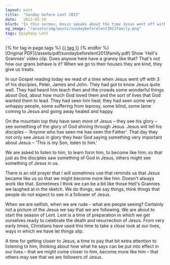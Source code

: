 ```yaml
---
layout: post
title:  "Sunday before Lent 2013"
date:   2013-02-10
blurb: "In this sermon, Kevin speaks about the time Jesus went off with his disciples, Peter, James, and John. He emphasizes the importance of seeing God in Jesus and how others might see Jesus in us. He also prepares the congregation for the upcoming season of Lent, a time for self-reflection and getting closer to Jesus."
og_image: "/assets/img/posts/sundaybeforelent2013family.png"
tags: Epiphany Lent
---    
```

<div class="tag-pills">
    {% for tag in page.tags %}
    <a href="{{ site.baseurl }}/tag/{{ tag | slugify }}" class="tag-pill">{{ tag }}</a>
    {% endfor %}
</div>
[Original PDF](/assets/pdf/sundaybeforelent2013family.pdf)
Show 'Hell's Grannies' video clip. Does anyone here have a granny like that? That's not how our grans behave is it? When we go to their houses they are kind, they give us treats.

In our Gospel reading today we read of a time when Jesus went off with 3 of his disciples, Peter, James and John. They had got to know Jesus quite well. They had heard him teach then and the crowds some wonderful things about God, about how much God loved them and the sort of lives that God wanted them to lead. They had seen him heal; they had seen some very unhappy people, some suffering from leprosy, some blind, some lame coming to Jesus and going away healed and happy.

On the mountain top they have seen more of Jesus – they see his glory – see something of the glory of God shining through Jesus. Jesus will tell his disciples – 'Anyone who has seen me has seen the Father'. That day they not only see Jesus in glory they hear God saying something very important about Jesus – 'This is my Son, listen to him.'

We are asked to listen to him, to learn form him, to become like him; so that just as the disciples saw something of God in Jesus, others might see something of Jesus in us.

There is an old prayer that I will sometimes use that reminds us that Jesus became like us so that we might become more like him. Doesn't always work like that. Sometimes I think we can be a bit like those Hell's Grannies we laughed at in the sketch. We do things, we say things, think things that people do not expect to see in a follower of Jesus.

When we are selfish, when we are rude – what are people seeing? Certainly not a picture of the Jesus we say that we are following. We are about to start the season of Lent. Lent is a time of preparation in which we get ourselves ready to celebrate the death and resurrection of Jesus. From very early times, Christians have used this time to take a close look at our lives, ways in which we have let things slip.

A time for getting closer to Jesus, a time to pay that bit extra attention to listening to him, thinking about how what he says can be put into effect in our lives – that we might come closer to him, become more like him – that others may see that we are followers of Jesus.
